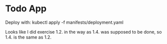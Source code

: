 # Todo App

Deploy with: kubectl apply -f manifests/deployment.yaml

Looks like I did exercise 1.2. in the way as 1.4. was supposed to be done, so 1.4. is the same as 1.2.